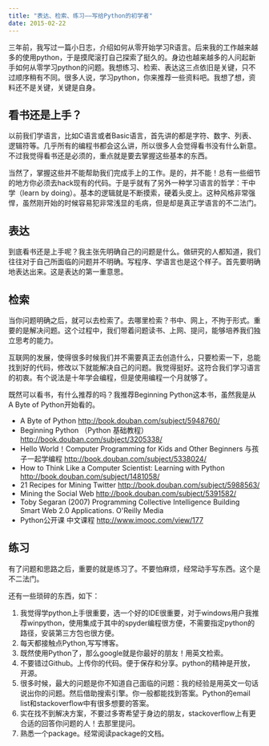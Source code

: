 ```yaml
---
title: "表达、检索、练习——写给Python的初学者"
date: 2015-02-22
---
```

<!--more-->

三年前，我写过一篇小日志，介绍如何从零开始学习R语言。后来我的工作越来越多的使用python，于是摸爬滚打自己探索了挺久的。身边也越来越多的人问起新手如何从零学习python的问题。我想练习、检索、表达这三点依旧是关键，只不过顺序稍有不同。很多人说，学习python，你来推荐一些资料吧。我想了想，资料还不是关键，关键是自身。


## 看书还是上手？
以前我们学语言，比如C语言或者Basic语言，首先讲的都是字符、数字、列表、逻辑符等。几乎所有的编程书都会这么讲，所以很多人会觉得看书没有什么新意。不过我觉得看书还是必须的，重点就是要去掌握这些基本的东西。

当然了，掌握这些并不能帮助我们完成手上的工作。是的，并不能！总有一些细节的地方你必须去hack现有的代码。于是乎就有了另外一种学习语言的哲学：干中学（learn by doing）。基本的逻辑就是不断摸索，硬着头皮上。这种风格非常强悍，虽然刚开始的时候容易犯非常浅显的毛病，但是却是真正学语言的不二法门。

## 表达
到底看书还是上手呢？我主张先明确自己的问题是什么。做研究的人都知道，我们往往对于自己所面临的问题并不明确。写程序、学语言也是这个样子。首先要明确地表达出来。这是表达的第一重意思。

## 检索
当你问题明确之后，就可以去检索了。去哪里检索？书中、网上，不拘于形式。重要的是解决问题。这个过程中，我们带着问题读书、上网、提问，能够培养我们独立思考的能力。

互联网的发展，使得很多时候我们并不需要真正去创造什么，只要检索一下，总能找到好的代码，修改以下就能解决自己的问题。我觉得挺好。这符合我们学习语言的初衷。有个说法是十年学会编程，但是使用编程一个月就够了。

既然可以看书，有什么推荐的吗？我推荐Beginning Python这本书，虽然我是从A Byte of Python开始看的。

- A Byte of Python http://book.douban.com/subject/5948760/
- Beginning Python （Python 基础教程） http://book.douban.com/subject/3205338/
- Hello World！Computer Programming for Kids and Other Beginners 与孩子一起学编程 http://book.douban.com/subject/5338024/
- How to Think Like a Computer Scientist: Learning with Python http://book.douban.com/subject/1481058/
- 21 Recipes for Mining Twitter http://book.douban.com/subject/5988563/
- Mining the Social Web http://book.douban.com/subject/5391582/
- Toby Segaran (2007) Programming Collective Intelligence Building Smart Web 2.0 Applications. O'Reilly Media
- Python公开课 中文课程 http://www.imooc.com/view/177

## 练习
有了问题和思路之后，重要的就是练习了。不要怕麻烦，经常动手写东西。这个是不二法门。

还有一些琐碎的东西，如下：

1. 我觉得学python上手很重要，选一个好的IDE很重要，对于windows用户我推荐winpython，使用集成于其中的spyder编程很方便，不需要指定python的路径，安装第三方包也很方便。
2. 每天都接触点Python,写写博客。
3. 既然使用Python了，那么google就是你最好的朋友！用英文检索。
4. 不要错过Github。上传你的代码。便于保存和分享。python的精神是开放，开源。
5. 很多时候，最大的问题是你不知道自己面临的问题：我的经验是用英文一句话说出你的问题。然后借助搜索引擎。你一般都能找到答案。Python的email list和stackoverflow中有很多想要的答案。
6. 实在找不到解决方案，不要过多寄希望于身边的朋友，stackoverflow上有更合适的回答你问题的人！去那里提问。
7. 熟悉一个package。经常阅读package的文档。
